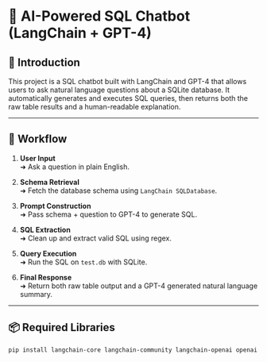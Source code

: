 # 🧠 AI-Powered SQL Chatbot (LangChain + GPT-4)

## 📌 Introduction

This project is a SQL chatbot built with LangChain and GPT-4 that allows users to ask natural language questions about a SQLite database. It automatically generates and executes SQL queries, then returns both the raw table results and a human-readable explanation.

---

## 🔄 Workflow

1. **User Input**  
   ➜ Ask a question in plain English.

2. **Schema Retrieval**  
   ➜ Fetch the database schema using `LangChain SQLDatabase`.

3. **Prompt Construction**  
   ➜ Pass schema + question to GPT-4 to generate SQL.

4. **SQL Extraction**  
   ➜ Clean up and extract valid SQL using regex.

5. **Query Execution**  
   ➜ Run the SQL on `test.db` with SQLite.

6. **Final Response**  
   ➜ Return both raw table output and a GPT-4 generated natural language summary.

---

## 📦 Required Libraries

```bash
pip install langchain-core langchain-community langchain-openai openai python-dotenv pandas
```